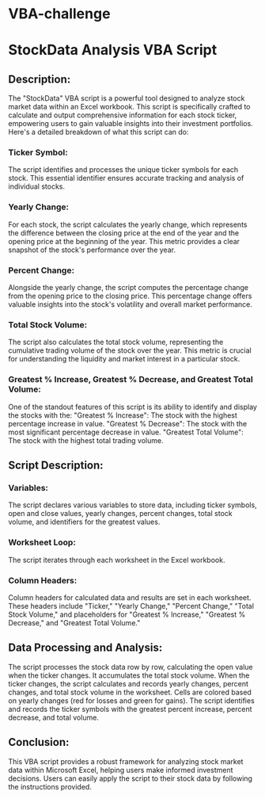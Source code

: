 # VBA-challenge
# StockData Analysis VBA Script

## Description:
The "StockData" VBA script is a powerful tool designed to analyze stock market data within an Excel workbook. This script is specifically crafted to calculate and output comprehensive information for each stock ticker, empowering users to gain valuable insights into their investment portfolios. Here's a detailed breakdown of what this script can do:

### Ticker Symbol:

The script identifies and processes the unique ticker symbols for each stock. This essential identifier ensures accurate tracking and analysis of individual stocks.

### Yearly Change:

For each stock, the script calculates the yearly change, which represents the difference between the closing price at the end of the year and the opening price at the beginning of the year. This metric provides a clear snapshot of the stock's performance over the year.

### Percent Change:

Alongside the yearly change, the script computes the percentage change from the opening price to the closing price. This percentage change offers valuable insights into the stock's volatility and overall market performance.

### Total Stock Volume:

The script also calculates the total stock volume, representing the cumulative trading volume of the stock over the year. This metric is crucial for understanding the liquidity and market interest in a particular stock.

### Greatest % Increase, Greatest % Decrease, and Greatest Total Volume:

One of the standout features of this script is its ability to identify and display the stocks with the:
"Greatest % Increase": The stock with the highest percentage increase in value.
"Greatest % Decrease": The stock with the most significant percentage decrease in value.
"Greatest Total Volume": The stock with the highest total trading volume.


## Script Description:

### Variables:
The script declares various variables to store data, including ticker symbols, open and close values, yearly changes, percent changes, total stock volume, and identifiers for the greatest values.
### Worksheet Loop:
The script iterates through each worksheet in the Excel workbook.
### Column Headers:
Column headers for calculated data and results are set in each worksheet. These headers include "Ticker," "Yearly Change," "Percent Change," "Total Stock Volume," and placeholders for "Greatest % Increase," "Greatest % Decrease," and "Greatest Total Volume."

## Data Processing and Analysis:

The script processes the stock data row by row, calculating the open value when the ticker changes.
It accumulates the total stock volume.
When the ticker changes, the script calculates and records yearly changes, percent changes, and total stock volume in the worksheet.
Cells are colored based on yearly changes (red for losses and green for gains).
The script identifies and records the ticker symbols with the greatest percent increase, percent decrease, and total volume.

## Conclusion:
This VBA script provides a robust framework for analyzing stock market data within Microsoft Excel, helping users make informed investment decisions. Users can easily apply the script to their stock data by following the instructions provided.
